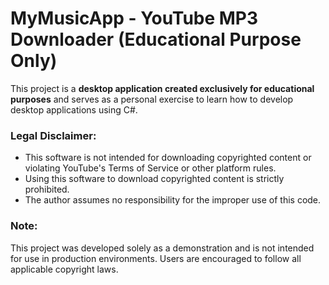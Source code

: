 # MyMusicApp - YouTube MP3 Downloader (Educational Purpose Only)

This project is a **desktop application created exclusively for educational purposes** and serves as a personal exercise to learn how to develop desktop applications using C#.

### **Legal Disclaimer**:
- This software is not intended for downloading copyrighted content or violating YouTube's Terms of Service or other platform rules.
- Using this software to download copyrighted content is strictly prohibited.
- The author assumes no responsibility for the improper use of this code.

### **Note**:
This project was developed solely as a demonstration and is not intended for use in production environments. Users are encouraged to follow all applicable copyright laws.
